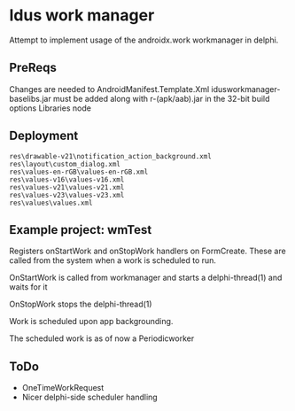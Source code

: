 # Idus work manager
Attempt to implement usage of the androidx.work workmanager in delphi.

## PreReqs
Changes are needed to AndroidManifest.Template.Xml
idusworkmanager-baselibs.jar must be added along with r-(apk/aab).jar in the 32-bit build options Libraries node

## Deployment 
```
res\drawable-v21\notification_action_background.xml
res\layout\custom_dialog.xml
res\values-en-rGB\values-en-rGB.xml
res\values-v16\values-v16.xml
res\values-v21\values-v21.xml
res\values-v23\values-v23.xml
res\values\values.xml
```
## Example project: wmTest

Registers onStartWork and onStopWork handlers on FormCreate. These are called from the system when a work is scheduled to run.

OnStartWork is called from workmanager and starts a delphi-thread(1) and waits for it

OnStopWork stops the delphi-thread(1) 

Work is scheduled upon app backgrounding.

The scheduled work is as of now a Periodicworker

## ToDo

- OneTimeWorkRequest
- Nicer delphi-side scheduler handling


